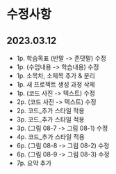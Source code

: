 # 수정사항

## 2023.03.12

- 1p. 학습목표 (반말 -> 존댓말) 수정
- 1p. (수업내용 -> 학습내용) 수정
- 1p. 소목차, 소제목 추가 & 분리
- 1p. 새 프로젝트 생성 과정 삭제
- 1p. (코드 사진 -> 텍스트) 수정
- 2p. (코드 사진 -> 텍스트) 수정
- 2p. 코드_추가 스타일 적용
- 3p. 코드_추가 스타일 적용
- 3p. (그림 08-7 -> 그림 08-1) 수정
- 4p. 코드_추가 스타일 적용
- 6p. (그림 08-8 -> 그림 08-2) 수정
- 6p. (그림 08-9 -> 그림 08-3) 수정
- 7p. 요약 추가
